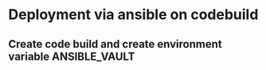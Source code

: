 # Deployment via ansible on codebuild

## Create code build and create environment variable ANSIBLE_VAULT